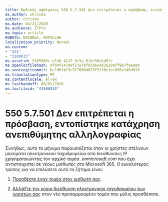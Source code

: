 ```yaml
---
title: Κωδικός σφάλματος 550 5.7.501 Δεν επιτρέπεται η πρόσβαση, εντοπίστηκε κατάχρηση ανεπιθύμητης αλληλογραφίας
ms.author: chrisda
author: chrisda
ms.date: 04/21/2020
ms.audience: ITPro
ms.topic: article
ROBOTS: NOINDEX, NOFOLLOW
localization_priority: Normal
ms.custom:
- "351"
- "3100015"
ms.assetid: 3105905c-e7a0-42a7-9c5a-61dc56a1d6fc
ms.openlocfilehash: 9fd4f14798f27e7bf93daceb3620aff9b7f9e8ed
ms.sourcegitcommit: bc7d6f4f3c9f7060d073f5130e1ec856e248d020
ms.translationtype: MT
ms.contentlocale: el-GR
ms.lasthandoff: 06/02/2020
ms.locfileid: "44506810"
---
```

# <a name="550-57501-access-denied-spam-abuse-detected"></a>550 5.7.501 Δεν επιτρέπεται η πρόσβαση, εντοπίστηκε κατάχρηση ανεπιθύμητης αλληλογραφίας

Συνήθως, αυτό το μήνυμα παρουσιάζεται όταν οι χρήστες στέλνουν μηνύματα ηλεκτρονικού ταχυδρομείου από διευθύνσεις IP χρησιμοποιώντας τον αρχικό τομέα *.onmicrosoft.com* που έχει αντιστοιχιστεί σε νέους μισθωτές στο Microsoft 365. Ο ευκολότερος τρόπος για να επιλύσετε αυτό το ζήτημα είναι:

1. [Προσθέστε έναν τομέα στον μισθωτή σας](https://docs.microsoft.com/microsoft-365/admin/setup/add-domain).

2. [Αλλάξτε την κύρια διεύθυνση ηλεκτρονικού ταχυδρομείου των χρηστών σας](https://docs.microsoft.com/microsoft-365/admin/add-users/change-a-user-name-and-email-address) στον νέο προσαρμοσμένο τομέα που μόλις προσθέσατε.
